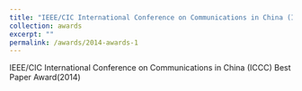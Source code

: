 ```yaml
---
title: "IEEE/CIC International Conference on Communications in China (ICCC) Best Paper Award(2014)"
collection: awards
excerpt: ""
permalink: /awards/2014-awards-1
---
```



IEEE/CIC International Conference on Communications in China (ICCC) Best Paper Award(2014)
